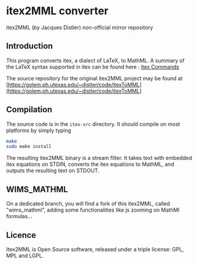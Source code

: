 # itex2MML converter
itex2MML (by Jacques Distler) non-official mirror repository

## Introduction

This program  converts itex, a dialect of LaTeX, to MathML.
A summary of the LaTeX syntax supported in itex can be found here :
[itex Commands](https://golem.ph.utexas.edu/~distler/blog/itex2MMLcommands.html)

The source repository for the original itex2MML project may be found at [https://golem.ph.utexas.edu/~distler/code/itexToMML](https://golem.ph.utexas.edu/~distler/code/itexToMML)

## Compilation
The source code is in the `itex-src` directory.
It should compile on most platforms by simply typing

```bash
make
sudo make install
```

The resulting itex2MML binary is a stream filter.
It takes text with embedded itex equations on STDIN, converts the itex equations to MathML, and outputs the resulting text on STDOUT.

## WIMS_MATHML
On a dedicated branch, you will find a fork of this itex2MML, called "wims_mathml", adding some functionalities like js zooming on MathMl formulas...

## Licence

Itex2MML is Open Source software, released under a triple license: GPL, MPL and LGPL.
